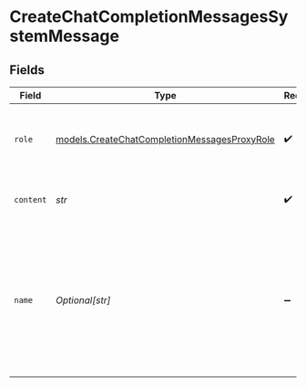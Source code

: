 # CreateChatCompletionMessagesSystemMessage


## Fields

| Field                                                                                                                        | Type                                                                                                                         | Required                                                                                                                     | Description                                                                                                                  |
| ---------------------------------------------------------------------------------------------------------------------------- | ---------------------------------------------------------------------------------------------------------------------------- | ---------------------------------------------------------------------------------------------------------------------------- | ---------------------------------------------------------------------------------------------------------------------------- |
| `role`                                                                                                                       | [models.CreateChatCompletionMessagesProxyRole](../models/createchatcompletionmessagesproxyrole.md)                           | :heavy_check_mark:                                                                                                           | The role of the messages author, in this case `system`.                                                                      |
| `content`                                                                                                                    | *str*                                                                                                                        | :heavy_check_mark:                                                                                                           | The contents of the system message.                                                                                          |
| `name`                                                                                                                       | *Optional[str]*                                                                                                              | :heavy_minus_sign:                                                                                                           | An optional name for the participant. Provides the model information to differentiate between participants of the same role. |
